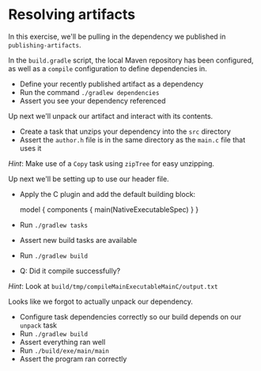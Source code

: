 # Resolving artifacts

In this exercise, we'll be pulling in the dependency we published in `publishing-artifacts`.

In the `build.gradle` script, the local Maven repository has been configured, as well as a `compile` configuration to define dependencies in.

- Define your recently published artifact as a dependency
- Run the command `./gradlew dependencies`
- Assert you see your dependency referenced

Up next we'll unpack our artifact and interact with its contents.

- Create a task that unzips your dependency into the `src` directory
- Assert the `author.h` file is in the same directory as the `main.c` file that uses it

_Hint_: Make use of a `Copy` task using `zipTree` for easy unzipping.

Up next we'll be setting up to use our header file.

- Apply the C plugin and add the default building block:

    model {
        components {
            main(NativeExecutableSpec)
        }
    }

- Run `./gradlew tasks`
- Assert new build tasks are available
- Run `./gradlew build`
- Q: Did it compile successfully?

_Hint_: Look at `build/tmp/compileMainExecutableMainC/output.txt`

Looks like we forgot to actually unpack our dependency.

- Configure task dependencies correctly so our build depends on our `unpack` task
- Run `./gradlew build`
- Assert everything ran well
- Run `./build/exe/main/main`
- Assert the program ran correctly

